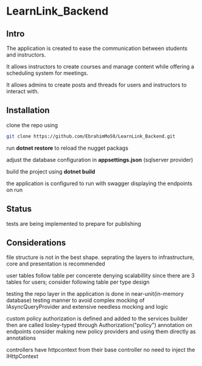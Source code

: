 # LearnLink_Backend

## Intro

The application is created to ease the communication between students and instructors.

It allows instructors to create courses and manage content while offering a scheduling system for meetings.

It allows admins to create posts and threads for users and instructors to interact with.

## Installation 

clone the repo using 
```bash
git clone https://github.com/EbrahimMo50/LearnLink_Backend.git
```
run **dotnet restore** to reload the nugget packags

adjust the database configuration in **appsettings.json** (sqlserver provider)

build the project using **dotnet build**

the application is configured to run with swagger displaying the endpoints on run

## Status

tests are being implemented to prepare for publishing

## Considerations

file structure is not in the best shape. seprating the layers to infrastructure, core and presentation is recommended

user tables follow table per concerete denying scalabillity since there are 3 tables for users; consider following table per type design

testing the repo layer in the application is done in near-unit(in-memory database) testing manner to avoid complex mocking of IAsyncQueryProvider and extensive needless mocking and logic

custom policy authorization is defined and added to the services builder then are called losley-typed through Authorization("policy") annotation on endpoints consider making new policy providers and using them directly as annotations

controllers have httpcontext from their base controller no need to inject the IHttpContext
